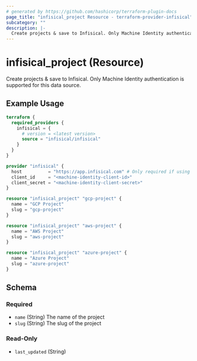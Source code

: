 ```yaml
---
# generated by https://github.com/hashicorp/terraform-plugin-docs
page_title: "infisical_project Resource - terraform-provider-infisical"
subcategory: ""
description: |-
  Create projects & save to Infisical. Only Machine Identity authentication is supported for this data source.
---
```


# infisical_project (Resource)

Create projects & save to Infisical. Only Machine Identity authentication is supported for this data source.

## Example Usage

```terraform
terraform {
  required_providers {
    infisical = {
      # version = <latest version>
      source = "infisical/infisical"
    }
  }
}

provider "infisical" {
  host          = "https://app.infisical.com" # Only required if using self hosted instance of Infisical, default is https://app.infisical.com
  client_id     = "<machine-identity-client-id>"
  client_secret = "<machine-identity-client-secret>"
}

resource "infisical_project" "gcp-project" {
  name = "GCP Project"
  slug = "gcp-project"
}

resource "infisical_project" "aws-project" {
  name = "AWS Project"
  slug = "aws-project"
}

resource "infisical_project" "azure-project" {
  name = "Azure Project"
  slug = "azure-project"
}
```

<!-- schema generated by tfplugindocs -->
## Schema

### Required

- `name` (String) The name of the project
- `slug` (String) The slug of the project

### Read-Only

- `last_updated` (String)
